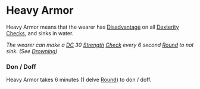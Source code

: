 # Heavy Armor
Heavy Armor means that the wearer has [Disadvantage](../../../../../Game%20Procedures/Dice%20Rolls/Disadvantage.md) on all [Dexterity](../../../../../Player%20Characters/Chosen%20Statistics/Dexterity.md) [Checks](../../../../../Game%20Procedures/Check.md), and sinks in water.

*The wearer can make a [DC](../../../../../Game%20Procedures/DC.md) 30 [Strength](../../../../../Player%20Characters/Chosen%20Statistics/Strength.md) [Check](../../../../../Game%20Procedures/Check.md) every 6 second [Round](../../../../../Game%20Procedures/Round.md) to not sink. (See [Drowning](../../../../../Hazards/Elemental.md#Drowning))*
### Don / Doff
Heavy Armor takes 6 minutes (1 delve [Round](../../../../../Game%20Procedures/Round.md)) to don / doff.
